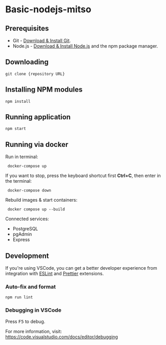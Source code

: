 # Basic-nodejs-mitso

## Prerequisites

- Git - [Download & Install Git](https://git-scm.com/downloads).
- Node.js - [Download & Install Node.js](https://nodejs.org/en/download/) and the npm package
  manager.

## Downloading

```
git clone {repository URL}
```

## Installing NPM modules

```
npm install
```

## Running application

```
npm start
```

## Running via docker

Run in terminal:

```
 docker-compose up
```

If you want to stop, press the keyboard shortcut first **Ctrl+C**, then enter in the terminal:

```
 docker-compose down
```

Rebuild images & start containers:

```
 docker compose up --build
```

Сonnected services:

- PostgreSQL
- pgAdmin
- Express


## Development

If you're using VSCode, you can get a better developer experience from integration with
[ESLint](https://marketplace.visualstudio.com/items?itemName=dbaeumer.vscode-eslint) and
[Prettier](https://marketplace.visualstudio.com/items?itemName=esbenp.prettier-vscode) extensions.

### Auto-fix and format

```
npm run lint
```

### Debugging in VSCode

Press <kbd>F5</kbd> to debug.

For more information, visit: https://code.visualstudio.com/docs/editor/debugging
